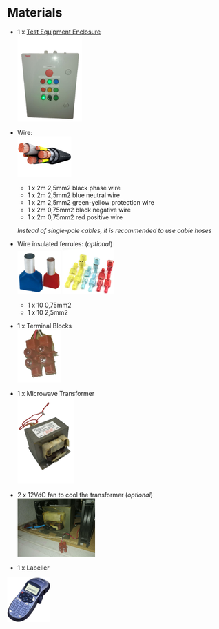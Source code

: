 # Materials

- 1 x [Test Equipment Enclosure](https://github.com/jorgemgn/test-equipment-enclosure)  
  <img src="../images/control-enclosure.png" width="150"/>  

- Wire:  
  <img src="../images/wire.png" width="125"/>  
    - 1 x 2m 2,5mm2 black phase wire  
    - 1 x 2m 2,5mm2 blue neutral wire  
    - 1 x 2m 2,5mm2 green-yellow protection wire  
    - 1 x 2m 0,75mm2 black negative wire  
    - 1 x 2m 0,75mm2 red positive wire 
    
    *Instead of single-pole cables, it is recommended to use cable hoses*    
    
- Wire insulated ferrules: (*optional*)   
  <img src="../images/insulated-ferrules.png" width="100"/>   <img src="../images/insulated-connector.png" width="120"/> 
    - 1 x 10 0,75mm2 
    - 1 x 10 2,5mm2  

- 1 x Terminal Blocks  
  <img src="../images/terminal-block.png" width="100"/> 

- 1 x Microwave Transformer  
  <img src="../images/microwave-transformer.png" width="130"/>  

- 2 x 12VdC fan to cool the transformer (*optional*)  
  <img src="../images/primary-coil-detail.jpg" width="180"/>
  
- 1 x Labeller  
<img src="../images/labeller.png" width="100"/>

